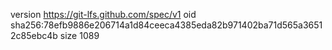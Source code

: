 version https://git-lfs.github.com/spec/v1
oid sha256:78efb9886e206714a1d84ceeca4385eda82b971402ba71d565a36512c85ebc4b
size 1089
